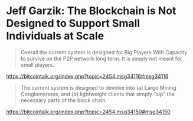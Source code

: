 # Jeff Garzik: The Blockchain is Not Designed to Support Small Individuals at Scale

> Overall the current system is designed for Big Players With Capacity to survive on the P2P network long term.  It is simply not meant for small players.

https://bitcointalk.org/index.php?topic=2454.msg34116#msg34116

> The current system is designed to devolve into (a) Large Mining Conglomerates, and (b) lightweight clients that simply "sip" the necessary parts of the block chain.

https://bitcointalk.org/index.php?topic=2454.msg34150#msg34150
